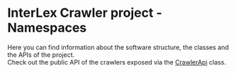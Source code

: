 # InterLex Crawler project - Namespaces
Here you can find information about the software structure, the classes and the APIs of the project.  
Check out the public API of the crawlers exposed via the [CrawlerApi](/api/Interlex.Crawler.CrawlerApi.html) class.

